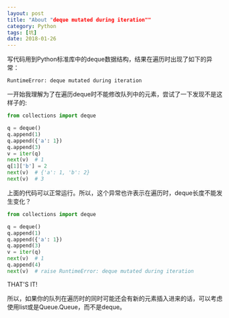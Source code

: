 ```yaml
---
layout: post
title: "About "deque mutated during iteration""
category: Python
tags: [坑]
date: 2018-01-26
---
```


写代码用到Python标准库中的deque数据结构，结果在遍历时出现了如下的异常：

```
RuntimeError: deque mutated during iteration
```

一开始我理解为了在遍历deque时不能修改队列中的元素，尝试了一下发现不是这样子的:

```python
from collections import deque

q = deque()
q.append(1)
q.append({'a': 1})
q.append(3)
v = iter(q)
next(v)  # 1
q[1]['b'] = 2
next(v)  # {'a': 1, 'b': 2}
next(v)  # 3
```

上面的代码可以正常运行。所以，这个异常也许表示在遍历时，deque长度不能发生变化？

```python
from collections import deque

q = deque()
q.append(1)
q.append({'a': 1})
q.append(3)
v = iter(q)
next(v)  # 1
q.append(4)
next(v)  # raise RuntimeError: deque mutated during iteration
```

THAT'S IT!

所以，如果你的队列在遍历时的同时可能还会有新的元素插入进来的话，可以考虑使用list或是Queue.Queue，而不是deque。